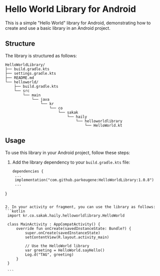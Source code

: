 # Hello World Library for Android 
This is a simple "Hello World" library for Android, demonstrating how to create and use a basic library in an Android project.

## Structure
The library is structured as follows:

```
HelloWorldLibrary/
├── build.gradle.kts
├── settings.gradle.kts
├── README.md
└── helloworld/
    ├── build.gradle.kts
    └── src
        └── main
            └── java
                └── kr
                    └── co
                        └── sakak
                            └── haily
                                └── helloworldlibrary
                                    └── HelloWorld.kt
```


## Usage
To use this library in your Android project, follow these steps:

1. Add the library dependency to your `build.gradle.kts` file:
   ```
   dependencies {
    ...
    implementation("com.github.parkeugene:HelloWorldLibrary:1.0.8")
    ...
}
   ```

2. In your activity or fragment, you can use the library as follows:
   ```kotlin
    import kr.co.sakak.haily.helloworldlibrary.HelloWorld
    
    class MainActivity : AppCompatActivity() {
        override fun onCreate(savedInstanceState: Bundle?) {
            super.onCreate(savedInstanceState)
            setContentView(R.layout.activity_main)

            // Use the HelloWorld library
            var greeting = HelloWorld.sayHello()
            Log.d("TAG", greeting)
        }
    }
    
    ```